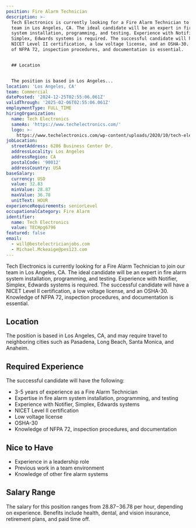 ```yaml
---
position: Fire Alarm Technician
description: >-
  Tech Electronics is currently looking for a Fire Alarm Technician to join our
  team in Los Angeles, CA. The ideal candidate will be an expert in fire alarm
  system installation, programming, and testing. Experience with Notifier,
  Simplex, Edwards systems is required. The successful candidate will have a
  NICET Level II certification, a low voltage license, and an OSHA-30. Knowledge
  of NFPA 72, inspection procedures, and documentation is essential. 


  ## Location


  The position is based in Los Angeles...
location: 'Los Angeles, CA'
team: Commercial
datePosted: '2024-12-25T02:55:06.061Z'
validThrough: '2025-02-06T02:55:06.061Z'
employmentType: FULL_TIME
hiringOrganization:
  name: Tech Electronics
  sameAs: 'https://www.techelectronics.com/'
  logo: >-
    https://www.techelectronics.com/wp-content/uploads/2020/10/tech-electronics-logo.png
jobLocation:
  streetAddress: 6286 Business Center Dr.
  addressLocality: Los Angeles
  addressRegion: CA
  postalCode: '90012'
  addressCountry: USA
baseSalary:
  currency: USD
  value: 32.83
  minValue: 28.87
  maxValue: 36.78
  unitText: HOUR
experienceRequirements: seniorLevel
occupationalCategory: Fire Alarm
identifier:
  name: Tech Electronics
  value: TECHpg6796
featured: false
email:
  - will@bestelectricianjobs.com
  - Michael.Mckeaige@pes123.com
---
```




Tech Electronics is currently looking for a Fire Alarm Technician to join our team in Los Angeles, CA. The ideal candidate will be an expert in fire alarm system installation, programming, and testing. Experience with Notifier, Simplex, Edwards systems is required. The successful candidate will have a NICET Level II certification, a low voltage license, and an OSHA-30. Knowledge of NFPA 72, inspection procedures, and documentation is essential. 

## Location

The position is based in Los Angeles, CA, and may require travel to neighboring cities such as Pasadena, Long Beach, Santa Monica, and Anaheim.

## Required Experience

The successful candidate will have the following:

- 3-5 years of experience as a Fire Alarm Technician
- Expertise in fire alarm system installation, programming, and testing
- Experience with Notifier, Simplex, Edwards systems
- NICET Level II certification
- Low voltage license
- OSHA-30
- Knowledge of NFPA 72, inspection procedures, and documentation

## Nice to Have

- Experience in a leadership role
- Previous work in a team environment
- Knowledge of other fire alarm systems

## Salary Range

The salary for this position ranges from $28.87-$36.78 per hour, depending on experience. Benefits include health, dental, and vision insurance, retirement plans, and paid time off.